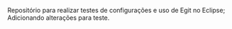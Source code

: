 Repositório para realizar testes de configurações e uso de Egit no Eclipse;
Adicionando alterações para teste.
